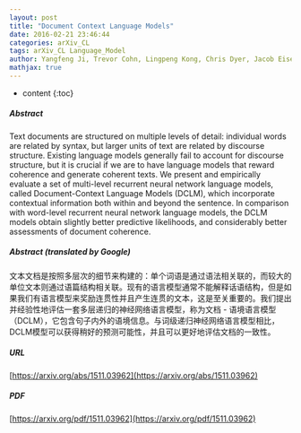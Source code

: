 ```yaml
---
layout: post
title: "Document Context Language Models"
date: 2016-02-21 23:46:44
categories: arXiv_CL
tags: arXiv_CL Language_Model
author: Yangfeng Ji, Trevor Cohn, Lingpeng Kong, Chris Dyer, Jacob Eisenstein
mathjax: true
---
```


* content
{:toc}

##### Abstract
Text documents are structured on multiple levels of detail: individual words are related by syntax, but larger units of text are related by discourse structure. Existing language models generally fail to account for discourse structure, but it is crucial if we are to have language models that reward coherence and generate coherent texts. We present and empirically evaluate a set of multi-level recurrent neural network language models, called Document-Context Language Models (DCLM), which incorporate contextual information both within and beyond the sentence. In comparison with word-level recurrent neural network language models, the DCLM models obtain slightly better predictive likelihoods, and considerably better assessments of document coherence.

##### Abstract (translated by Google)
文本文档是按照多层次的细节来构建的：单个词语是通过语法相关联的，而较大的单位文本则通过语篇结构相关联。现有的语言模型通常不能解释话语结构，但是如果我们有语言模型来奖励连贯性并且产生连贯的文本，这是至关重要的。我们提出并经验性地评估一套多层递归的神经网络语言模型，称为文档 - 语境语言模型（DCLM），它包含句子内外的语境信息。与词级递归神经网络语言模型相比，DCLM模型可以获得稍好的预测可能性，并且可以更好地评估文档的一致性。

##### URL
[https://arxiv.org/abs/1511.03962](https://arxiv.org/abs/1511.03962)

##### PDF
[https://arxiv.org/pdf/1511.03962](https://arxiv.org/pdf/1511.03962)

